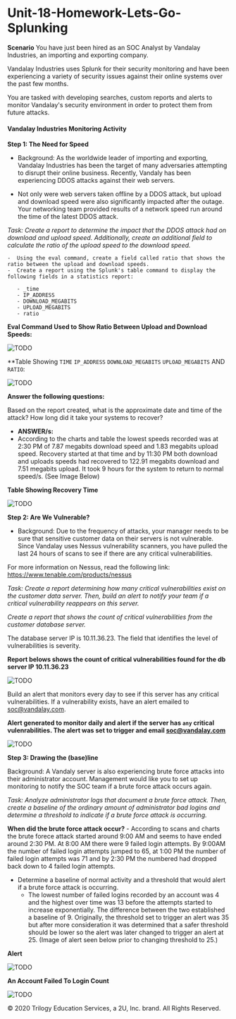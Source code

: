 # Unit-18-Homework-Lets-Go-Splunking



**Scenario**
You have just been hired as an SOC Analyst by Vandalay Industries, an importing and exporting company.


Vandalay Industries uses Splunk for their security monitoring and have been experiencing a variety of security issues against their online systems over the past few months.


You are tasked with developing searches, custom reports and alerts to monitor Vandalay's security environment in order to protect them from future attacks.



#### Vandalay Industries Monitoring Activity

**Step 1: The Need for Speed**

- Background: As the worldwide leader of importing and exporting, Vandalay Industries has been the target of many adversaries attempting to disrupt their online business. Recently, Vandaly has been experiencing DDOS attacks against their web servers.

- Not only were web servers taken offline by a DDOS attack, but upload and download speed were also significantly impacted after the outage. Your networking team provided results of a network speed run around the time of the latest DDOS attack.

*Task: Create a report to determine the impact that the DDOS attack had on download and upload speed. Additionally, create an additional field to calculate the ratio of the upload speed to the download speed.*


    -  Using the eval command, create a field called ratio that shows the ratio between the upload and download speeds.
    -  Create a report using the Splunk's table command to display the following fields in a statistics report:

       - _time
       - IP_ADDRESS
       - DOWNLOAD_MEGABITS
       - UPLOAD_MEGABITS
       - ratio


**Eval Command Used to Show Ratio Between Upload and Download Speeds:**

![TODO](https://github.com/Tamie13/Unit-18-Homework-Lets-Go-Splunking/blob/main/Unit%2018%20HW%20screenshots/Upload%20:%20Download%20Field.png)

**Table Showing `TIME` `IP_ADDRESS` `DOWNLOAD_MEGABITS` `UPLOAD_MEGABITS` AND `RATIO`:

![TODO](https://github.com/Tamie13/Unit-18-Homework-Lets-Go-Splunking/blob/main/Unit%2018%20HW%20screenshots/Speed%20Test%20Table.png)

**Answer the following questions:**

Based on the report created, what is the approximate date and time of the attack?
How long did it take your systems to recover?

-  **ANSWER/s:**
  -  According to the charts and table the lowest speeds recorded was at 2:30 PM of 7.87 megabits download speed and 1.83 megabits upload speed.  Recovery started at that time and by 11:30 PM both download and uploads speeds had recovered to 122.91 megabits download and 7.51 megabits upload.  It took 9 hours for the system to return to normal speed/s.  (See Image Below)


**Table Showing Recovery Time**

![TODO](https://github.com/Tamie13/Unit-18-Homework-Lets-Go-Splunking/blob/main/Unit%2018%20HW%20screenshots/Line%20Chart%20by%20table%20stats.png)


**Step 2: Are We Vulnerable?**

-  Background:  Due to the frequency of attacks, your manager needs to be sure that sensitive customer data on their servers is not vulnerable. Since Vandalay uses Nessus vulnerability scanners, you have pulled the last 24 hours of scans to see if there are any critical vulnerabilities.

For more information on Nessus, read the following link: https://www.tenable.com/products/nessus

*Task: Create a report determining how many critical vulnerabilities exist on the customer data server. Then, build an alert to notify your team if a critical vulnerability reappears on this server.*


*Create a report that shows the count of critical vulnerabilities from the customer database server.*

The database server IP is 10.11.36.23.
The field that identifies the level of vulnerabilities is severity.

**Report belows shows the count of critical vulnerabilities found for the db server IP 10.11.36.23**

![TODO](https://github.com/Tamie13/Unit-18-Homework-Lets-Go-Splunking/blob/main/Unit%2018%20HW%20screenshots/Nessus%20Critical%20Vulnerability%20Report.png)

Build an alert that monitors every day to see if this server has any critical vulnerabilities. If a vulnerability exists, have an alert emailed to soc@vandalay.com.

**Alert generated to monitor daily and alert if the server has `any` critical vulenrabilities.  The alert was set to trigger and email soc@vandalay.com**

![TODO](https://github.com/Tamie13/Unit-18-Homework-Lets-Go-Splunking/blob/main/Unit%2018%20HW%20screenshots/Vulnerability%20Alert.png)



**Step 3: Drawing the (base)line**

Background:  A Vandaly server is also experiencing brute force attacks into their administrator account. Management would like you to set up monitoring to notify the SOC team if a brute force attack occurs again.

*Task: Analyze administrator logs that document a brute force attack. Then, create a baseline of the ordinary amount of administrator bad logins and determine a threshold to indicate if a brute force attack is occurring.*


**When did the brute force attack occur?**
    -  According to scans and charts the brute forece attack started around 9:00 AM and seems to have ended around 2:30 PM.  At 8:00 AM there were 9 failed login attempts.  By 9:00AM the number of failed login attempts jumped to 65, at 1:00 PM the number of failed login attempts was 71 and by 2:30 PM the numbered had dropped back down to 4 failed login attempts.

  -  Determine a baseline of normal activity and a threshold that would alert if a brute force attack is occurring.
        -  The lowest number of failed logins recorded by an account was 4 and the highest over time was 13 before the attempts started to increase exponentially.  The difference between the two established a baseline of 9.  Originally, the threshold set to trigger an alert was 35 but after more consideration it was determined that a safer threshold should be lower so the alert was later changed to trigger an alert at 25. (Image of alert seen below prior to changing threshold to 25.)
  
**Alert**

![TODO](https://github.com/Tamie13/Unit-18-Homework-Lets-Go-Splunking/blob/main/Unit%2018%20HW%20screenshots/Failed%20Login%20Alert.png)

**An Account Failed To Login Count**

![TODO](https://github.com/Tamie13/Unit-18-Homework-Lets-Go-Splunking/blob/main/Unit%2018%20HW%20screenshots/Name%20Field%20Screenshot.png)


© 2020 Trilogy Education Services, a 2U, Inc. brand. All Rights Reserved.
